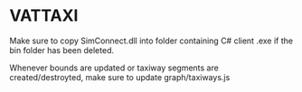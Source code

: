 # VATTAXI

Make sure to copy SimConnect.dll into folder containing C# client .exe if the bin folder has been deleted.

Whenever bounds are updated or taxiway segments are created/destroyted, make sure to update graph/taxiways.js